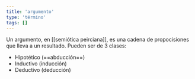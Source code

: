 ```yaml
---
title: 'argumento'
type: 'término'
tags: []
---
```


Un argumento, en [[semiótica peirciana]], es una cadena de propocisiones que lleva a un resultado. Pueden ser de 3 clases:

- Hipotético (==abducción==)
- Inductivo (inducción)
- Deductivo (deducción)